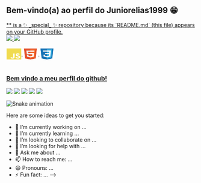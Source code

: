 ## Bem-vindo(a) ao perfil do Juniorelias1999 😁

<div>
<a href="https://github.com/juniorelias1999">
** is a ✨ _special_ ✨ repository because its `README.md` (this file) appears on your GitHub profile.
 <div>
  <a href="https://cadudevemdobro.com/juniorelias1999">
  <img height="180em" src="https://github-readme-stats.vercel.app/api?username=juniorelias1999&show_icons=true&theme=tokyonight&include_all_commits=true&count_private=true"/>
  <img height="180em" src="https://github-readme-stats.vercel.app/api/top-langs/?username=juniorelias1999&layout=compact&langs_count=6&theme=tokyonight"/>
</div>
<div style="display: inline_block"><br>
  <img align="center" alt="Js" height="30" width="40" src="https://raw.githubusercontent.com/devicons/devicon/master/icons/javascript/javascript-plain.svg">
  <img align="center" alt="HTML" height="30" width="40" src="https://raw.githubusercontent.com/devicons/devicon/master/icons/html5/html5-original.svg">
  <img align="center" alt="CSS" height="30" width="40" src="https://raw.githubusercontent.com/devicons/devicon/master/icons/css3/css3-original.svg">
</div>

 <br>

  ### Bem vindo a meu perfil do github!

<div> 
  <a href="" target="_blank"><img src="=for-the-badge&logo=youtube&logoColor=white" target="_blank"></a>
  <a href="" target="_blank"><img src="https://img.shields.io/badge/https://www.instagram.com/juniorelias1999/=white" target="_blank"></a>
 <a href="" target="_blank"><img src="https://img.shields.io/badge/https://outlook.live.com/mail/0/" 
target="_blank"></a> 
  <a href=""><img src="https://img.shields.io/badge/-Gmail-httpss://mail.google.com/mail/u/0/?pli=1#inbox" 
  target="_blank"></a>
  <a href="" target="_blank"><img src="https://img.shields.io/badge/-LinkedIn-%230077B5?style=for-the-badge&logo=linkedin&lhttps://www.linkedin.com/feed/" target="_blank"></a> 

  ![Snake animation](https://github.com/cadudevemdobro/cadudevemdobro/blob/output/github-contribution-grid-snake.svg)

Here are some ideas to get you started:
- 🔭 I’m currently working on ...
- 🌱 I’m currently learning ...
- 👯 I’m looking to collaborate on ...
- 🤔 I’m looking for help with ...
- 💬 Ask me about ...
- 📫 How to reach me: ...
- 😄 Pronouns: ...
- ⚡ Fun fact: ...
-->
